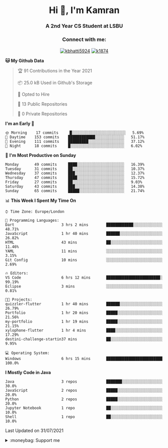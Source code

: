 <h1 align="center">Hi 👋, I'm Kamran</h1>
<h3 align="center">A 2nd Year CS Student at LSBU</h3>

<h3 align="center">Connect with me:</h3>
<p align="center">
<a
 href="https://linkedin.com/in/kbhatti5924" target="blank"><img 
align="center" 
src="https://img.shields.io/badge/LinkedIn-0077B5?style=for-the-badge&logo=linkedin&logoColor=white"
 alt="kbhatti5924" /></a>
<a 
href="https://www.hackerrank.com/k1874" target="blank"><img 
align="center" 
src="https://img.shields.io/badge/-Hackerrank-2EC866?style=for-the-badge&logo=HackerRank&logoColor=white"
 alt="k1874"/></a></p>

<!--START_SECTION:waka-->
**🐱 My Github Data** 

> 🏆 91 Contributions in the Year 2021
 > 
> 📦 25.0 kB Used in Github's Storage 
 > 
> 💼 Opted to Hire
 > 
> 📜 13 Public Repositories 
 > 
> 🔑 0 Private Repositories  
 > 
**I'm an Early 🐤** 

```text
🌞 Morning    17 commits     █░░░░░░░░░░░░░░░░░░░░░░░░   5.69% 
🌆 Daytime    153 commits    ████████████░░░░░░░░░░░░░   51.17% 
🌃 Evening    111 commits    █████████░░░░░░░░░░░░░░░░   37.12% 
🌙 Night      18 commits     █░░░░░░░░░░░░░░░░░░░░░░░░   6.02%

```
📅 **I'm Most Productive on Sunday** 

```text
Monday       49 commits     ████░░░░░░░░░░░░░░░░░░░░░   16.39% 
Tuesday      31 commits     ██░░░░░░░░░░░░░░░░░░░░░░░   10.37% 
Wednesday    37 commits     ███░░░░░░░░░░░░░░░░░░░░░░   12.37% 
Thursday     47 commits     ████░░░░░░░░░░░░░░░░░░░░░   15.72% 
Friday       27 commits     ██░░░░░░░░░░░░░░░░░░░░░░░   9.03% 
Saturday     43 commits     ███░░░░░░░░░░░░░░░░░░░░░░   14.38% 
Sunday       65 commits     █████░░░░░░░░░░░░░░░░░░░░   21.74%

```


📊 **This Week I Spent My Time On** 

```text
⌚︎ Time Zone: Europe/London

💬 Programming Languages: 
Dart                     3 hrs 2 mins        ████████████░░░░░░░░░░░░░   48.71% 
JavaScript               1 hr 40 mins        ██████░░░░░░░░░░░░░░░░░░░   26.82% 
HTML                     43 mins             ██░░░░░░░░░░░░░░░░░░░░░░░   11.46% 
YAML                     11 mins             ░░░░░░░░░░░░░░░░░░░░░░░░░   3.15% 
Git Config               10 mins             ░░░░░░░░░░░░░░░░░░░░░░░░░   2.69%

🔥 Editors: 
VS Code                  6 hrs 12 mins       ████████████████████████░   99.19% 
Eclipse                  3 mins              ░░░░░░░░░░░░░░░░░░░░░░░░░   0.81%

🐱‍💻 Projects: 
quizzler-flutter         1 hr 40 mins        ██████░░░░░░░░░░░░░░░░░░░   26.79% 
Portfolio                1 hr 20 mins        █████░░░░░░░░░░░░░░░░░░░░   21.56% 
my-portfolio             1 hr 19 mins        █████░░░░░░░░░░░░░░░░░░░░   21.15% 
xylophone-flutter        1 hr 4 mins         ████░░░░░░░░░░░░░░░░░░░░░   17.29% 
destini-challenge-startin37 mins             ██░░░░░░░░░░░░░░░░░░░░░░░   9.95%

💻 Operating System: 
Windows                  6 hrs 15 mins       █████████████████████████   100.0%

```

**I Mostly Code in Java** 

```text
Java                     3 repos             ███████░░░░░░░░░░░░░░░░░░   30.0% 
JavaScript               2 repos             █████░░░░░░░░░░░░░░░░░░░░   20.0% 
Python                   2 repos             █████░░░░░░░░░░░░░░░░░░░░   20.0% 
Jupyter Notebook         1 repo              ██░░░░░░░░░░░░░░░░░░░░░░░   10.0% 
Shell                    1 repo              ██░░░░░░░░░░░░░░░░░░░░░░░   10.0%

```



 Last Updated on 31/07/2021
<!--END_SECTION:waka-->

<details>
<summary>:moneybag: Support me</summary>

[![ko-fi](https://www.ko-fi.com/img/githubbutton_sm.svg)](https://ko-fi.com/P5P12XM2D)

<noscript><a href="https://liberapay.com/k5924/donate"><img alt="Donate using Liberapay" src="https://liberapay.com/assets/widgets/donate.svg"></a></noscript>

<p><a href="https://www.buymeacoffee.com/k5924">
<img align="left" src="https://cdn.buymeacoffee.com/buttons/v2/default-yellow.png" height="50" width="210" alt="k5924" /></a></p><br><br>
</details>





